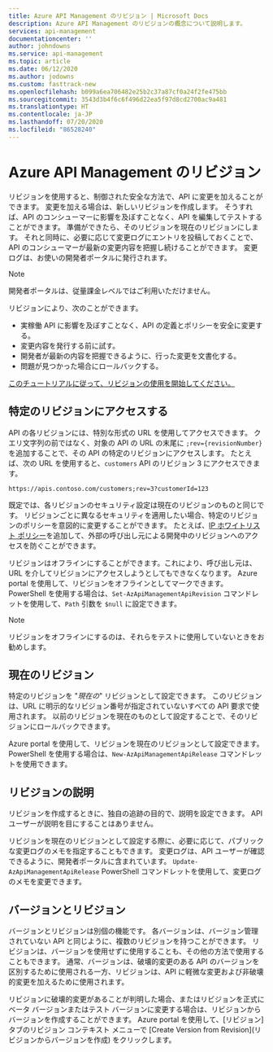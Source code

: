 ```yaml
---
title: Azure API Management のリビジョン | Microsoft Docs
description: Azure API Management のリビジョンの概念について説明します。
services: api-management
documentationcenter: ''
author: johndowns
ms.service: api-management
ms.topic: article
ms.date: 06/12/2020
ms.author: jodowns
ms.custom: fasttrack-new
ms.openlocfilehash: b099a6ea706482e25b2c37a87cf0a24f2fe475bb
ms.sourcegitcommit: 3543d3b4f6c6f496d22ea5f97d8cd2700ac9a481
ms.translationtype: HT
ms.contentlocale: ja-JP
ms.lasthandoff: 07/20/2020
ms.locfileid: "86528240"
---
```

# <a name="revisions-in-azure-api-management"></a>Azure API Management のリビジョン

リビジョンを使用すると、制御された安全な方法で、API に変更を加えることができます。 変更を加える場合は、新しいリビジョンを作成します。 そうすれば、API のコンシューマーに影響を及ぼすことなく、API を編集してテストすることができます。 準備ができたら、そのリビジョンを現在のリビジョンにします。 それと同時に、必要に応じて変更ログにエントリを投稿しておくことで、API のコンシューマーが最新の変更内容を把握し続けることができます。 変更ログは、お使いの開発者ポータルに発行されます。

> [!NOTE]
> 開発者ポータルは、従量課金レベルではご利用いただけません。

リビジョンにより、次のことができます。

- 実稼働 API に影響を及ぼすことなく、API の定義とポリシーを安全に変更する。
- 変更内容を発行する前に試す。
- 開発者が最新の内容を把握できるように、行った変更を文書化する。
- 問題が見つかった場合にロールバックする。

[このチュートリアルに従って、リビジョンの使用を開始してください。](./api-management-get-started-revise-api.md)

## <a name="accessing-specific-revisions"></a>特定のリビジョンにアクセスする

API の各リビジョンには、特別な形式の URL を使用してアクセスできます。 クエリ文字列の前ではなく、対象の API の URL の末尾に `;rev={revisionNumber}` を追加することで、その API の特定のリビジョンにアクセスします。 たとえば、次の URL を使用すると、`customers` API のリビジョン 3 にアクセスできます。

`https://apis.contoso.com/customers;rev=3?customerId=123`

既定では、各リビジョンのセキュリティ設定は現在のリビジョンのものと同じです。 リビジョンごとに異なるセキュリティを適用したい場合、特定のリビジョンのポリシーを意図的に変更することができます。 たとえば、[IP ホワイトリスト ポリシー](./api-management-access-restriction-policies.md#RestrictCallerIPs)を追加して、外部の呼び出し元による開発中のリビジョンへのアクセスを防ぐことができます。

リビジョンはオフラインにすることができます。これにより、呼び出し元は、URL を介してリビジョンにアクセスしようとしてもできなくなります。 Azure portal を使用して、リビジョンをオフラインとしてマークできます。 PowerShell を使用する場合は、`Set-AzApiManagementApiRevision` コマンドレットを使用して、`Path` 引数を `$null` に設定できます。

> [!NOTE]
> リビジョンをオフラインにするのは、それらをテストに使用していないときをお勧めします。

## <a name="current-revision"></a>現在のリビジョン

特定のリビジョンを "*現在の*" リビジョンとして設定できます。 このリビジョンは、URL に明示的なリビジョン番号が指定されていないすべての API 要求で使用されます。 以前のリビジョンを現在のものとして設定することで、そのリビジョンにロールバックできます。

Azure portal を使用して、リビジョンを現在のリビジョンとして設定できます。 PowerShell を使用する場合は、`New-AzApiManagementApiRelease` コマンドレットを使用できます。

## <a name="revision-descriptions"></a>リビジョンの説明

リビジョンを作成するときに、独自の追跡の目的で、説明を設定できます。 API ユーザーが説明を目にすることはありません。

リビジョンを現在のリビジョンとして設定する際に、必要に応じて、パブリックな変更ログのメモを指定することもできます。 変更ログは、API ユーザーが確認できるように、開発者ポータルに含まれています。 `Update-AzApiManagementApiRelease` PowerShell コマンドレットを使用して、変更ログのメモを変更できます。

## <a name="versions-and-revisions"></a>バージョンとリビジョン

バージョンとリビジョンは別個の機能です。 各バージョンは、バージョン管理されていない API と同じように、複数のリビジョンを持つことができます。 リビジョンは、バージョンを使用せずに使用することも、その他の方法で使用することもできます。 通常、バージョンは、破壊的変更のある API のバージョンを区別するために使用される一方、リビジョンは、API に軽微な変更および非破壊的変更を加えるために使用されます。

リビジョンに破壊的変更があることが判明した場合、またはリビジョンを正式にベータ バージョンまたはテスト バージョンに変更する場合は、リビジョンからバージョンを作成することができます。 Azure portal を使用して、[リビジョン] タブのリビジョン コンテキスト メニューで [Create Version from Revision]\(リビジョンからバージョンを作成\) をクリックします。
